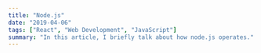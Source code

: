 ```yaml
---
title: "Node.js"
date: "2019-04-06"
tags: ["React", "Web Development", "JavaScript"]
summary: "In this article, I briefly talk about how node.js operates."
---
```

